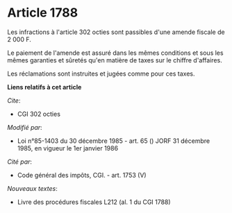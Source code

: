 # Article 1788

Les infractions à l'article 302 octies sont passibles d'une amende fiscale de 2 000 F.

Le paiement de l'amende est assuré dans les mêmes conditions et sous les mêmes garanties et sûretés qu'en matière de taxes
sur le chiffre d'affaires.

Les réclamations sont instruites et jugées comme pour ces taxes.

**Liens relatifs à cet article**

_Cite_:

  - CGI 302 octies

_Modifié par_:

  - Loi n°85-1403 du 30 décembre 1985 - art. 65 () JORF 31 décembre 1985, en vigueur le 1er janvier 1986

_Cité par_:

  - Code général des impôts, CGI. - art. 1753 (V)

_Nouveaux textes_:

  - Livre des procédures fiscales L212 (al. 1 du CGI 1788)
